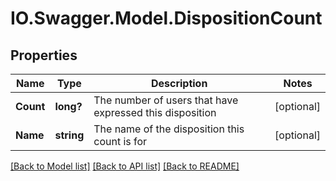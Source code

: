 # IO.Swagger.Model.DispositionCount
## Properties

Name | Type | Description | Notes
------------ | ------------- | ------------- | -------------
**Count** | **long?** | The number of users that have expressed this disposition | [optional] 
**Name** | **string** | The name of the disposition this count is for | [optional] 

[[Back to Model list]](../README.md#documentation-for-models) [[Back to API list]](../README.md#documentation-for-api-endpoints) [[Back to README]](../README.md)

